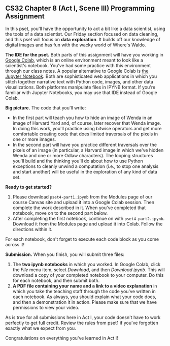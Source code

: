 ## CS32 Chapter 8 (Act I, Scene III) Programming Assignment

In this pset, you'll have the opportunity to act a bit like a data scientist, using the tools of a data scientist. Our Friday section focused on data cleaning, and this pset will focus on **data exploration**. It builds off our knowledge of digital images and has fun with the wacky world of Where's Waldo.

**The IDE for the pset.** Both parts of this assignment will have you working in [Google Colab](https://colab.research.google.com/notebooks/intro.ipynb), which is an online environment meant to look like a scientist's notebook. You've had some practice with this environment through our class notes. A popular alternative to Google Colab is [the Jupyter Notebook](https://jupyter.org/). Both are sophisticated web applications in which you stitch together narrative text with Python code, images, and other data visualizations. Both platforms manipulate files in IPYNB format. If you're familiar with Jupyter Notebooks, you may use that IDE instead of Google Colab.

**Big picture.** The code that you'll write:

*   In the first part will teach you how to hide an image of Wenda in an image of Harvard Yard and, of course, later recover that Wenda image. In doing this work, you'll practice using bitwise operators and get more comfortable creating code that does limited traversals of the pixels in one or more images.
*   In the second part will have you practice different traversals over the pixels of an image (in particular, a Harvard image in which we've hidden Wenda and one or more Odlaw characters). The looping structures you'll build and the thinking you'll do about how to use Python exceptions to cleanly unwind a computation (i.e., to stop one analysis and start another) will be useful in the exploration of any kind of data set.

**Ready to get started?**

1.   Please download `pset4-part1.ipynb` from the Modules page of our course Canvas site and upload it into a Google Colab session. Then complete the work described in it. When you've completed that notebook, move on to the second part below.
2.   After completing the first notebook, continue on with `pset4-part2.ipynb`. Download it from the Modules page and upload it into Colab. Follow the directions within it.

For each notebook, don't forget to execute each code block as you come across it!

**Submission.** When you finish, you will submit three files:

1.   The **two ipynb notebooks** in which you worked. In Google Colab, click the *File* menu item, select *Download*, and then *Download ipynb*. This will download a copy of your completed notebook to your computer. Do this for each notebook, and then submit both.
2.   **A PDF file containing your name and a link to a video explanation** in which you take the teaching staff through the code you've written in each notebook. As always, you should explain what your code does, and then a demonstration it in action. Please make sure that we have permissions to view your video.

As is true for all submissions here in Act I, your code doesn't have to work perfectly to get full credit. Review the rules from pset1 if you've forgotten exactly what we expect from you.

Congratulations on everything you've learned in Act I!
